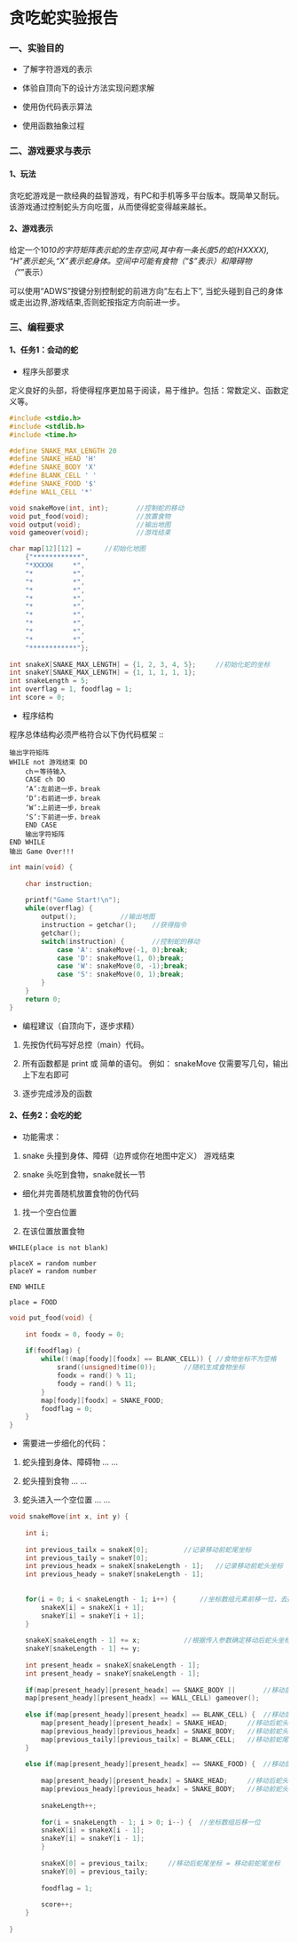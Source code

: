 # 贪吃蛇实验报告

### 一、实验目的

- 了解字符游戏的表示

- 体验自顶向下的设计方法实现问题求解

- 使用伪代码表示算法

- 使用函数抽象过程

### 二、游戏要求与表示

#### 1、玩法

贪吃蛇游戏是一款经典的益智游戏，有PC和手机等多平台版本。既简单又耐玩。该游戏通过控制蛇头方向吃蛋，从而使得蛇变得越来越长。

#### 2、游戏表示

给定一个10*10的字符矩阵表示蛇的生存空间,其中有一条长度5的蛇(HXXXX), “H”表示蛇头,“X”表示蛇身体。空间中可能有食物（“$”表示）和障碍物（“*”表示）

可以使用“ADWS”按键分别控制蛇的前进方向“左右上下”, 当蛇头碰到自己的身体或走出边界,游戏结束,否则蛇按指定方向前进一步。

### 三、编程要求

#### 1、任务1：会动的蛇

- 程序头部要求

定义良好的头部，将使得程序更加易于阅读，易于维护。包括：常数定义、函数定义等。

```C
#include <stdio.h>
#include <stdlib.h>
#include <time.h>

#define SNAKE_MAX_LENGTH 20    
#define SNAKE_HEAD 'H'
#define SNAKE_BODY 'X'
#define BLANK_CELL ' '
#define SNAKE_FOOD '$'
#define WALL_CELL '*'

void snakeMove(int, int);       //控制蛇的移动 
void put_food(void);            //放置食物  
void output(void);              //输出地图 
void gameover(void);            //游戏结束 

char map[12][12] = 		//初始化地图 
	{"************",
	"*XXXXH     *",
	"*          *",
	"*          *",
	"*          *",
	"*          *",
	"*          *",
	"*          *",
	"*          *",
	"*          *",
	"*          *",
	"************"};
	
int snakeX[SNAKE_MAX_LENGTH] = {1, 2, 3, 4, 5};		//初始化蛇的坐标 
int snakeY[SNAKE_MAX_LENGTH] = {1, 1, 1, 1, 1};		 
int snakeLength = 5;
int overflag = 1, foodflag = 1;
int score = 0;

```
- 程序结构

程序总体结构必须严格符合以下伪代码框架 ::

	输出字符矩阵
	WHILE not 游戏结束 DO
		ch＝等待输入
		CASE ch DO
		‘A’:左前进一步，break 
		‘D’:右前进一步，break    
		‘W’:上前进一步，break    
		‘S’:下前进一步，break    
		END CASE
		输出字符矩阵
	END WHILE
	输出 Game Over!!! 

```C
int main(void) {
	
	char instruction;
	
	printf("Game Start!\n");
	while(overflag) {
		output();			//输出地图 
		instruction = getchar();	//获得指令 
		getchar();
		switch(instruction) {		//控制蛇的移动
			case 'A': snakeMove(-1, 0);break;
			case 'D': snakeMove(1, 0);break;
			case 'W': snakeMove(0, -1);break;
			case 'S': snakeMove(0, 1);break;
		}
	}
	return 0;
}
```

- 编程建议（自顶向下，逐步求精）

1. 先按伪代码写好总控（main）代码。

2. 所有函数都是 print 或 简单的语句。 例如： snakeMove 仅需要写几句，输出上下左右即可

3. 逐步完成涉及的函数

#### 2、任务2：会吃的蛇

- 功能需求：

1. snake 头撞到身体、障碍（边界或你在地图中定义） 游戏结束

2. snake 头吃到食物，snake就长一节



- 细化并完善随机放置食物的伪代码

1. 找一个空白位置

2. 在该位置放置食物
```
WHILE(place is not blank)

placeX = random number
placeY = random number

END WHILE

place = FOOD

```
```C
void put_food(void) {
	
	int foodx = 0, foody = 0;
	
	if(foodflag) {
		while(!(map[foody][foodx] == BLANK_CELL)) {	//食物坐标不为空格 
			srand((unsigned)time(0));  		//随机生成食物坐标 
			foodx = rand() % 11;
			foody = rand() % 11;	
		}
		map[foody][foodx] = SNAKE_FOOD;
		foodflag = 0;
	}
}
```

- 需要进一步细化的代码：

1. 蛇头撞到身体、障碍物 … …

2. 蛇头撞到食物 … …

3. 蛇头进入一个空位置 … … 

```C
void snakeMove(int x, int y) {
	
	int i;
	
	int previous_tailx = snakeX[0];			//记录移动前蛇尾坐标 
	int previous_taily = snakeY[0];					 
	int previous_headx = snakeX[snakeLength - 1];	//记录移动前蛇头坐标
	int previous_heady = snakeY[snakeLength - 1];	 
	
	
	for(i = 0; i < snakeLength - 1; i++) {		//坐标数组元素前移一位，去掉蛇尾坐标 
		snakeX[i] = snakeX[i + 1];
		snakeY[i] = snakeY[i + 1];
	}
	
	snakeX[snakeLength - 1] += x;			//根据传入参数确定移动后蛇头坐标 
	snakeY[snakeLength - 1] += y;
	
	int present_headx = snakeX[snakeLength - 1];
	int present_heady = snakeY[snakeLength - 1];
	
	if(map[present_heady][present_headx] == SNAKE_BODY || 		//移动后蛇头坐标为蛇身或墙壁，游戏结束
	map[present_heady][present_headx] == WALL_CELL) gameover();
	
	else if(map[present_heady][present_headx] == BLANK_CELL) {	//移动后蛇头坐标为空格 
		map[present_heady][present_headx] = SNAKE_HEAD;		//移动后蛇头坐标修改为蛇头 
		map[previous_heady][previous_headx] = SNAKE_BODY;	//移动前蛇头坐标修改为蛇身 
		map[previous_taily][previous_tailx] = BLANK_CELL;	//移动前蛇尾坐标修改为空格 
	}
	
	else if(map[present_heady][present_headx] == SNAKE_FOOD) {	//移动后蛇头坐标为食物 
		
		map[present_heady][present_headx] = SNAKE_HEAD;		//移动后蛇头坐标修改为蛇头
		map[previous_heady][previous_headx] = SNAKE_BODY;	//移动前蛇头坐标修改为蛇身
		
		snakeLength++;
		
		for(i = snakeLength - 1; i > 0; i--) {	//坐标数组后移一位 
		snakeX[i] = snakeX[i - 1];
		snakeY[i] = snakeY[i - 1];
		}
		
		snakeX[0] = previous_tailx;		//移动后蛇尾坐标 = 移动前蛇尾坐标
		snakeY[0] = previous_taily;
		
		foodflag = 1;
		
		score++;
	}
	
}
```